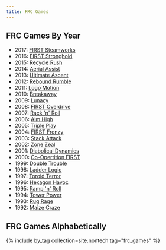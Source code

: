 ```yaml
---
title: FRC Games
---
```


## FRC Games By Year

* 2017: [FIRST Steamworks](first-steamworks)
* 2016: [FIRST Stronghold](first-stronghold)
* 2015: [Recycle Rush](recycle-rush)
* 2014: [Aerial Assist](aerial-assist)
* 2013: [Ultimate Ascent](ultimate-ascent)
* 2012: [Rebound Rumble](rebound-rumble)
* 2011: [Logo Motion](logo-motion)
* 2010: [Breakaway](breakaway)
* 2009: [Lunacy](lunacy)
* 2008: [FIRST Overdrive](first-overdrive)
* 2007: [Rack 'n' Roll](rack-n-roll)
* 2006: [Aim High](aim-high)
* 2005: [Triple Play](triple-play)
* 2004: [FIRST Frenzy](first-frenzy)
* 2003: [Stack Attack](stack-attack)
* 2002: [Zone Zeal](zone-zeal)
* 2001: [Diabolical Dynamics](diabolical-dynamics)
* 2000: [Co-Opertition FIRST](co-opertition-first)
* 1999: [Double Trouble](double-trouble)
* 1998: [Ladder Logic](ladder-logic)
* 1997: [Toroid Terror](toroid-terror)
* 1996: [Hexagon Havoc](hexagon-havoc)
* 1995: [Ramp 'n' Roll](ramp-n-roll)
* 1994: [Tower Power](tower-power)
* 1993: [Rug Rage](rug-rage)
* 1992: [Maize Craze](maize-craze)

## FRC Games Alphabetically

{% include by_tag collection=site.nontech tag="frc_games" %}
